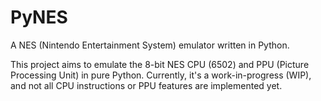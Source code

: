 # PyNES

A NES (Nintendo Entertainment System) emulator written in Python.

This project aims to emulate the 8-bit NES CPU (6502) and PPU (Picture Processing Unit) in pure Python. Currently, it's a work-in-progress (WIP), and not all CPU instructions or PPU features are implemented yet.
